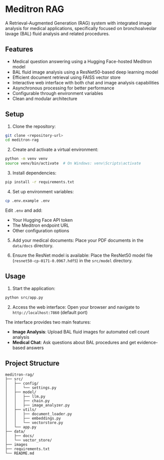 # Meditron RAG

A Retrieval-Augmented Generation (RAG) system with integrated image analysis for medical applications, specifically focused on bronchoalveolar lavage (BAL) fluid analysis and related procedures.

## Features

- Medical question answering using a Hugging Face-hosted Meditron model
- BAL fluid image analysis using a ResNet50-based deep learning model
- Efficient document retrieval using FAISS vector store
- Interactive web interface with both chat and image analysis capabilities
- Asynchronous processing for better performance
- Configurable through environment variables
- Clean and modular architecture

## Setup

1. Clone the repository:
```bash
git clone <repository-url>
cd meditron-rag
```

2. Create and activate a virtual environment:
```bash
python -m venv venv
source venv/bin/activate  # On Windows: venv\Scripts\activate
```

3. Install dependencies:
```bash
pip install -r requirements.txt
```

4. Set up environment variables:
```bash
cp .env.example .env
```
Edit `.env` and add:
- Your Hugging Face API token
- The Meditron endpoint URL
- Other configuration options

5. Add your medical documents:
Place your PDF documents in the `data/docs` directory.

6. Ensure the ResNet model is available:
Place the ResNet50 model file (`resnet50-cp-0171-0.0967.hdf5`) in the `src/model` directory.

## Usage

1. Start the application:
```bash
python src/app.py
```

2. Access the web interface:
Open your browser and navigate to `http://localhost:7860` (default port)

The interface provides two main features:
- **Image Analysis**: Upload BAL fluid images for automated cell count analysis
- **Medical Chat**: Ask questions about BAL procedures and get evidence-based answers


## Project Structure

```
meditron-rag/
├── src/
│   ├── config/
│   │   └── settings.py
│   ├── model/
│   │   ├── llm.py
│   │   ├── chain.py
│   │   ├── image_analyzer.py
│   ├── utils/
│   │   ├── document_loader.py
│   │   ├── embeddings.py
│   │   └── vectorstore.py
│   └── app.py
├── data/
│   ├── docs/
│   └── vector_store/
├── images 
├── requirements.txt
└── README.md
```
